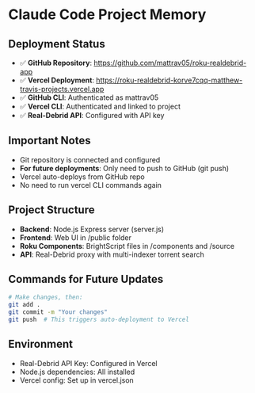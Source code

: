 # Claude Code Project Memory

## Deployment Status
- ✅ **GitHub Repository**: https://github.com/mattrav05/roku-realdebrid-app
- ✅ **Vercel Deployment**: https://roku-realdebrid-korve7cqq-matthew-travis-projects.vercel.app
- ✅ **GitHub CLI**: Authenticated as mattrav05
- ✅ **Vercel CLI**: Authenticated and linked to project
- ✅ **Real-Debrid API**: Configured with API key

## Important Notes
- Git repository is connected and configured
- **For future deployments**: Only need to push to GitHub (git push)
- Vercel auto-deploys from GitHub repo
- No need to run vercel CLI commands again

## Project Structure
- **Backend**: Node.js Express server (server.js)
- **Frontend**: Web UI in /public folder
- **Roku Components**: BrightScript files in /components and /source
- **API**: Real-Debrid proxy with multi-indexer torrent search

## Commands for Future Updates
```bash
# Make changes, then:
git add .
git commit -m "Your changes"
git push  # This triggers auto-deployment to Vercel
```

## Environment
- Real-Debrid API Key: Configured in Vercel
- Node.js dependencies: All installed
- Vercel config: Set up in vercel.json
